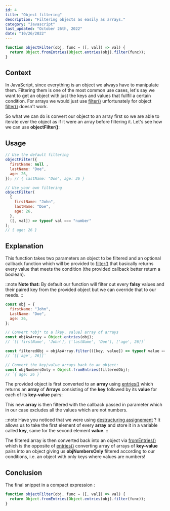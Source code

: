 ```yaml
---
id: 4
title: "Object filtering"
description: "Filtering objects as easily as arrays."
category: "Javascript"
last_updated: "October 26th, 2022"
date: "10/26/2022"
---
```


```js
function objectFilter(obj, func = ([, val]) => val) {
  return Object.fromEntries(Object.entries(obj).filter(func));
}
```

## Context

In JavaScript, since everything is an object we always have to manipulate them. Filtering them is one of the most common use cases, let's say we want to get an object with just the keys and values that fullfil a certain condition. For arrays we would just use [filter()](https://developer.mozilla.org/en-US/docs/Web/JavaScript/Reference/Global_Objects/Array/filter) unfortunately for object [filter()](https://developer.mozilla.org/en-US/docs/Web/JavaScript/Reference/Global_Objects/Array/filter) doesn't work.

So what we can do is convert our object to an array first so we are able to iterate over the object as if it were an array before filtering it.
Let's see how we can use **objectFilter()**:

## Usage

```js
// Use the default filtering
objectFilter({
  firstName: null ,
  lastName: "Doe",
  age: 26,
}); // { lastName: "Doe", age: 26 }

// Use your own filtering
objectFilter(
  {
    firstName: "John",
    lastName: "Doe",
    age: 26,
  },
  ([, val]) => typeof val === "number"
);
// { age: 26 }
```

## Explanation

This function takes two parameters an object to be filtered and an optional callback function which will be provided to [filter()](https://developer.mozilla.org/en-US/docs/Web/JavaScript/Reference/Global_Objects/Array/filter) that basically returns every value that meets the condition (the provided callback better return a boolean).

::note
**Note that:** By default our function will filter out every **falsy** values and their paired key from the provided object but we can override that to our needs.
::

```js
const obj = {
  firstName: "John",
  LastName: "Doe",
  age: 26,
};

// Convert *obj* to a [key, value] array of arrays
const objAsArray = Object.entries(obj);
// `[['firstName', 'John'], ['lastName', 'Doe'], ['age', 26]]`

const filteredObj = objAsArray.filter(([key, value]) => typeof value === "number");
// `[['age', 26]]`

// Convert the key/value arrays back to an object:
const objNumbersOnly = Object.fromEntries(filteredObj);
// `{ age: 26 }`
```

The provided object is first converted to an **array** using [entries()](https://developer.mozilla.org/en-US/docs/Web/JavaScript/Reference/Global_Objects/Object/entries) which returns an **array** of **Arrays** consisting of the **key** followed by its **value** for each of its **key-value** pairs:

This new **array** is then filtered with the callback passed in parameter which in our case excludes all the values which are not numbers.

::note
Have you noticed that we were using [destructuring assignement](https://developer.mozilla.org/en-US/docs/Web/JavaScript/Reference/Operators/Destructuring_assignment) ? It allows us to take the first element of every **array** and store it in a variable called **key**, same for the second element **value**.
::

The filtered array is then converted back into an object via [fromEntries()](https://developer.mozilla.org/en-US/docs/Web/JavaScript/Reference/Global_Objects/Object/fromEntries) which is the opposite of [entries()](https://developer.mozilla.org/en-US/docs/Web/JavaScript/Reference/Global_Objects/Object/entries) converting array of arrays of **key-value** pairs into an object giving us **objNumbersOnly** filtered according to our conditions, i.e. an object with only keys where values are numbers!

## Conclusion

The final snippet in a compact expression :

```js
function objectFilter(obj, func = ([, val]) => val) {
  return Object.fromEntries(Object.entries(obj).filter(func));
}
```
